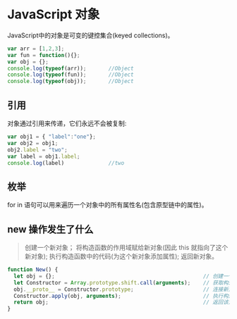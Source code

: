 # JavaScript 对象
JavaScript中的对象是可变的键控集合(keyed collections)。
```JavaScript
var arr = [1,2,3];
var fun = function(){};
var obj = {};
console.log(typeof(arr));       //Object
console.log(typeof(fun));       //Object
console.log(typeof(obj));       //Object
```

## 引用
对象通过引用来传递，它们永远不会被复制:
```JavaScript
var obj1 = { "label":"one"};
var obj2 = obj1;
obj2.label = "two";
var label = obj1.label;
console.log(label)              //two
```
## 枚举
for in 语句可以用来遍历一个对象中的所有属性名(包含原型链中的属性)。

## new 操作发生了什么
>创建一个新对象；
>将构造函数的作用域赋给新对象(因此 this 就指向了这个新对象);
>执行构造函数中的代码(为这个新对象添加属性);
>返回新对象。
```JavaScript
function New() {
  let obj = {};                                               // 创建一个新对象
  let Constructor = Array.prototype.shift.call(arguments);    // 获取构造函数
  obj.__proto__ = Constructor.prototype;                      // 连接新对象原型，新对象可以访问原型中的属性
  Constructor.apply(obj, arguments);                          // 执行构造函数，即绑定 this，并且为这个新对象添加属性
  return obj;                                                 // 返回该对象
}
```
